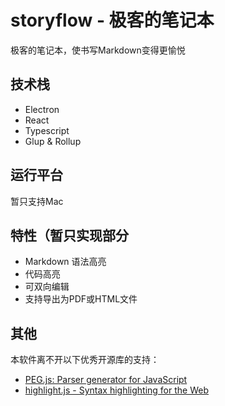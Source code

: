 # storyflow - 极客的笔记本
极客的笔记本，使书写Markdown变得更愉悦

## 技术栈
- Electron
- React
- Typescript
- Glup & Rollup

## 运行平台
暂只支持Mac

## 特性（暂只实现部分
- Markdown 语法高亮
- 代码高亮
- 可双向编辑
- 支持导出为PDF或HTML文件

## 其他
本软件离不开以下优秀开源库的支持：
- [PEG.js: Parser generator for JavaScript](http://pegjs.org/)
- [highlight.js - Syntax highlighting for the Web](https://highlightjs.org/)



